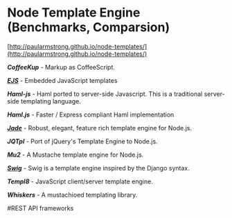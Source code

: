 # Node Template Engine (Benchmarks, Comparsion)
[http://paularmstrong.github.io/node-templates/](http://paularmstrong.github.io/node-templates/)

***CoffeeKup*** - Markup as CoffeeScript.

***[EJS](https://github.com/tj/ejs)*** - Embedded JavaScript templates

***Haml-js*** - Haml ported to server-side Javascript. This is a traditional server-side templating language.

***Haml.js*** - Faster / Express compliant Haml implementation

***[Jade](http://jade-lang.com/)*** - Robust, elegant, feature rich template engine for Node.js.

***JQTpl*** - Port of jQuery's Template Engine to Node.js.

***Mu2*** - A Mustache template engine for Node.js.

***[Swig](https://github.com/paularmstrong/swig)*** - Swig is a template engine inspired by the Django syntax.

***Templ8*** - JavaScript client/server template engine.

***Whiskers*** - A mustachioed templating library.

#REST API frameworks

